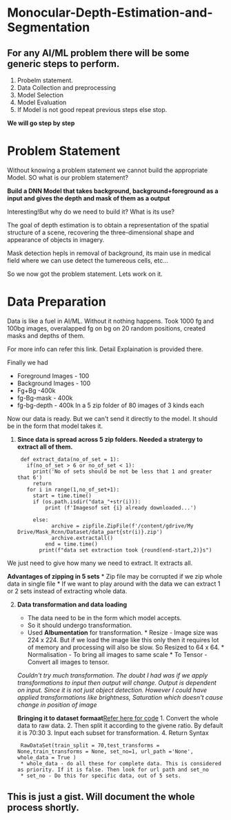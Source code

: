 # Monocular-Depth-Estimation-and-Segmentation

## For any AI/ML problem there will be some generic steps to perform.
1. Probelm statement.
2. Data Collection and preprocessing
3. Model Selection
4. Model Evaluation
5. If Model is not good repeat previous steps else stop.


**We will go step by step**


# **Problem Statement**

Without knowing a problem statement we cannot build the appropriate Model. SO what is our problem statement?

   **Build a DNN Model that takes background, background+foreground as a input and gives the depth and mask of them as a output** 
    
Interesting!But why do we need to build it? What is its use?

The goal of depth estimation is to obtain a representation of the spatial structure of a scene, recovering the three-dimensional shape and appearance of objects in imagery.

 Mask detection hepls in removal of background, its main use in medical field where we can use detect the tumereous cells, etc...
 
 So we now got the problem statement. Lets work on it.
 

# **Data Preparation**
  Data is like a fuel in AI/ML. Without it nothing happens. Took 1000 fg and 100bg images, overalapped fg on bg on 20 random positions, created masks and depths of them.
  
  For more info can refer this link. Detail Explaination is provided there.
  
  Finally we had
  * Foreground Images - 100
  * Background Images - 100
  * Fg+Bg -400k
  * fg-Bg-mask - 400k
  * fg-bg-depth - 400k
  In a 5 zip folder of 80 images of 3 kinds each
  
  Now our data is ready. But we can't send it directly to the model. It should be  in the form that model takes it.
  
  1. **Since data is spread across 5 zip folders. Needed a stratergy to extract all of them.**


          def extract_data(no_of_set = 1):
            if(no_of_set > 6 or no_of_set < 1):
              print('No of sets should be not be less that 1 and greater that 6')
              return
            for i in range(1,no_of_set+1):
              start = time.time()
              if (os.path.isdir("data_"+str(i))):
                  print (f'Imagesof set {i} already downloaded...')
                  
              else:
                    archive = zipfile.ZipFile(f'/content/gdrive/My Drive/Mask_Rcnn/Dataset/data_part{str(i)}.zip')
                    archive.extractall()
                  end = time.time()
                print(f"data set extraction took {round(end-start,2)}s") 
   We just need to give how many we need to extract. It extracts all.
  
   **Advantages of zipping in 5 sets**
        * Zip file may be corrupted if we zip whole data in single file
        * If we want to play around with the data we can extract 1 or 2 sets instead of extracting whole data.
 
 2. **Data transformation and data loading**
       * The data need to be in the form which model accepts.
       * So it should undergo transformation.
       * Used **Albumentation** for transformation.
        * Resize - Image size was 224 x 224. But if we load the image like this only then it requires lot of memory and processing will also be slow. So Resized to 64 x 64.
        * Normalisation - To bring all images to same scale
        * To Tensor - Convert all images to tensor.
    
       *Couldn't try much transformation. The doubt I had was if we apply transformations to input then output will change. Output is dependent on input. Since it is not just object detection. However I could have applied transformations like brightness, Saturation which doesn't cause change in position of image*
       
       **Bringing it to dataset formaat**[Refer here for code](https://github.com/Sushmitha-Katti/PyTNet/blob/master/Dataset/MaskDepth.py)
          1. Convert the whole data to raw data.
          2. Then split it according to the givene ratio. By default it is 70:30
          3. Input each subset for transformation. 
          4. Return
          Syntax
                          
         RawDataSet(train_split = 70,test_transforms = None,train_transforms = None, set_no=1, url_path ='None', whole_data = True )
         * whole_data - do all these for complete data. This is considered as priority. If it is false. Then look for url path and set_no
         * set_no - Do this for specific data, out of 5 sets.
          
  
 
 
 
  


## This is just a gist. Will document the whole process shortly.
